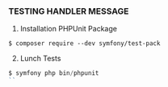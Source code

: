 ### TESTING HANDLER MESSAGE

1. Installation PHPUnit Package
```
$ composer require --dev symfony/test-pack
```

2. Lunch Tests
```php
$ symfony php bin/phpunit
``